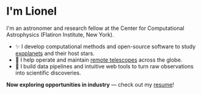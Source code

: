 # I'm Lionel

I'm an astronomer and research fellow at the Center for Computational Astrophysics (Flatiron Institute, New York).

- ✨ I develop computational methods and open-source software to study [exoplanets](https://en.wikipedia.org/wiki/Exoplanet) and their host stars.
- 🔭 I help operate and maintain [remote telescopes](https://www.speculoos.uliege.be/cms/c_4259452/en/speculoos?id=c_4259452) across the globe.
- 🌌 I build data pipelines and intuitive web tools to turn raw observations into scientific discoveries.

**Now exploring opportunities in industry** — check out my [resume](https://lgrcia.com/build/resume_en.html)!